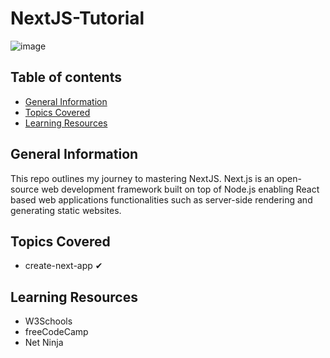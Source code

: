 # NextJS-Tutorial

![image](https://user-images.githubusercontent.com/55777067/168449057-0c777707-8d69-4104-bbae-7d91db356476.png)

## Table of contents
* [General Information](#general-info)
* [Topics Covered](#topics-covered)
* [Learning Resources](#resources)


## General Information
This repo outlines my journey to mastering NextJS. Next.js is an open-source web development framework built on top of Node.js enabling React based 
web applications functionalities such as server-side rendering and generating static websites.


## Topics Covered

- create-next-app ✔


## Learning Resources

- W3Schools
- freeCodeCamp
- Net Ninja 
